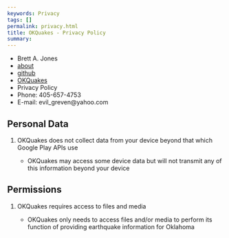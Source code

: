 ```yaml
---
keywords: Privacy
tags: []
permalink: privacy.html
title: OKQuakes - Privacy Policy
summary: 
---
```

  <main>
    <nav class="navbar navbar-inverse navbar-static-top">
      <ul>
          <li>Brett A. Jones</li>
          <li><a href="about.html">about</a></li>
          <li><a href="https://github.com/EvilGreven">github</a></li>
          <li><a a href="index.html">OKQuakes</a></li>
          <li><a class="current">Privacy Policy</a></li>
          <li>Phone: 405-657-4753</li>
          <li>E-mail: evil_greven@yahoo.com</li>
      </ul>
    </nav>
      <article>
        <h1>Personal Data</h1>
        <ol>
          <li>OKQuakes does not collect data from your device beyond that which Google Play APIs use</li>
            <ul>
              <li>OKQuakes may access some device data but will not transmit any of this information beyond your device</li>
            </ul>
        </ol>
      </article>
      <article>
        <h1>Permissions</h1>
        <ol>
          <li>OKQuakes requires access to files and media</li>
            <ul>
              <li>OKQuakes only needs to access files and/or media to perform its function of providing earthquake information for Oklahoma</li>
            </ul>
        </ol>
      </article>
  </main>
